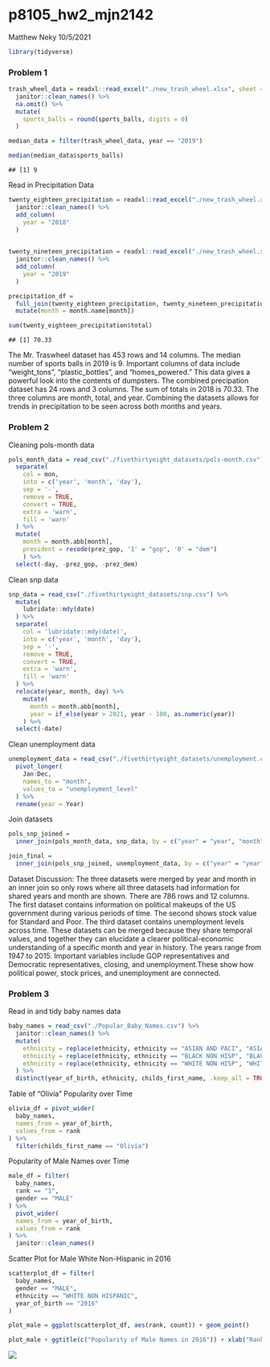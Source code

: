 p8105\_hw2\_mjn2142
================
Matthew Neky
10/5/2021

``` r
library(tidyverse)
```

### Problem 1

``` r
trash_wheel_data = readxl::read_excel("./new_trash_wheel.xlsx", sheet = "Mr. Trash Wheel", range = "A2:N535") %>%
  janitor::clean_names() %>%
  na.omit() %>% 
  mutate(
    sports_balls = round(sports_balls, digits = 0)
  )

median_data = filter(trash_wheel_data, year == "2019")

median(median_data$sports_balls)
```

    ## [1] 9

Read in Precipitation Data

``` r
twenty_eighteen_precipitation = readxl::read_excel("./new_trash_wheel.xlsx", sheet = "2018 Precipitation", range = "A2:B14") %>% 
  janitor::clean_names() %>% 
  add_column(
    year = "2018"
  )
  

twenty_nineteen_precipitation = readxl::read_excel("./new_trash_wheel.xlsx", sheet = "2019 Precipitation", range = "A2:B14") %>% 
  janitor::clean_names() %>% 
  add_column(
    year = "2019"
  )

precipitation_df =
  full_join(twenty_eighteen_precipitation, twenty_nineteen_precipitation, by = c("month" = "month", "year" = "year", "total" = "total")) %>%
  mutate(month = month.name[month])

sum(twenty_eighteen_precipitation$total)
```

    ## [1] 70.33

The Mr. Traswheel dataset has 453 rows and 14 columns. The median number
of sports balls in 2019 is 9. Important columns of data include
“weight\_tons”, “plastic\_bottles”, and “homes\_powered.” This data
gives a powerful look into the contents of dumpsters. The combined
precipation dataset has 24 rows and 3 columns. The sum of totals in 2018
is 70.33. The three columns are month, total, and year. Combining the
datasets allows for trends in precipitation to be seen across both
months and years.

### Problem 2

Cleaning pols-month data

``` r
pols_month_data = read_csv("./fivethirtyeight_datasets/pols-month.csv") %>% 
  separate(
    col = mon,
    into = c('year', 'month', 'day'),
    sep = '-',
    remove = TRUE,
    convert = TRUE,
    extra = 'warn',
    fill = 'warn'
  ) %>% 
  mutate(
    month = month.abb[month],
    president = recode(prez_gop, '1' = "gop", '0' = "dem")
    ) %>% 
  select(-day, -prez_gop, -prez_dem)
```

Clean snp data

``` r
snp_data = read_csv("./fivethirtyeight_datasets/snp.csv") %>% 
  mutate(
    lubridate::mdy(date)
  ) %>% 
  separate(
    col = 'lubridate::mdy(date)',
    into = c('year', 'month', 'day'),
    sep = '-',
    remove = TRUE,
    convert = TRUE,
    extra = 'warn',
    fill = 'warn'
  ) %>% 
  relocate(year, month, day) %>% 
    mutate(
      month = month.abb[month],
      year = if_else(year > 2021, year - 100, as.numeric(year))
    ) %>% 
  select(-date)
```

Clean unemployment data

``` r
unemployment_data = read_csv("./fivethirtyeight_datasets/unemployment.csv") %>% 
  pivot_longer(
    Jan:Dec,
    names_to = "month",
    values_to = "unemployment_level"
  ) %>% 
  rename(year = Year)
```

Join datasets

``` r
pols_snp_joined = 
  inner_join(pols_month_data, snp_data, by = c("year" = "year", "month" = "month"))

join_final =
  inner_join(pols_snp_joined, unemployment_data, by = c("year" = "year", "month" = "month"))
```

Dataset Discussion: The three datasets were merged by year and month in
an inner join so only rows where all three datasets had information for
shared years and month are shown. There are 786 rows and 12 columns. The
first dataset contains information on political makeups of the US
government during various periods of time. The second shows stock value
for Standard and Poor. The third dataset contains unemployment levels
across time. These datasets can be merged because they share temporal
values, and together they can elucidate a clearer political-economic
understanding of a specific month and year in history. The years range
from 1947 to 2015. Important variables include GOP representatives and
Democratic representatives, closing, and unemployment.These show how
political power, stock prices, and unemployment are connected.

### Problem 3

Read in and tidy baby names data

``` r
baby_names = read_csv("./Popular_Baby_Names.csv") %>% 
  janitor::clean_names() %>% 
  mutate(
    ethnicity = replace(ethnicity, ethnicity == "ASIAN AND PACI", "ASIAN AND PACIFIC ISLANDER"),
    ethnicity = replace(ethnicity, ethnicity == "BLACK NON HISP", "BLACK NON HISPANIC"),
    ethnicity = replace(ethnicity, ethnicity == "WHITE NON HISP", "WHITE NON HISPANIC")
  ) %>% 
  distinct(year_of_birth, ethnicity, childs_first_name, .keep_all = TRUE)
```

Table of “Olivia” Popularity over Time

``` r
olivia_df = pivot_wider(
  baby_names,
  names_from = year_of_birth,
  values_from = rank
) %>% 
  filter(childs_first_name == "Olivia")
```

Popularity of Male Names over Time

``` r
male_df = filter(
  baby_names,
  rank == "1",
  gender == "MALE"
) %>% 
  pivot_wider(
  names_from = year_of_birth,
  values_from = rank
) %>% 
  janitor::clean_names()
```

Scatter Plot for Male White Non-Hispanic in 2016

``` r
scatterplot_df = filter(
  baby_names,
  gender == "MALE",
  ethnicity == "WHITE NON HISPANIC",
  year_of_birth == "2016"
)

plot_male = ggplot(scatterplot_df, aes(rank, count)) + geom_point()

plot_male + ggtitle(c("Popularity of Male Names in 2016")) + xlab("Rank in Popularity of Name") +ylab("Number of Children with Name")
```

![](p8105_hw2_mjn2142_files/figure-gfm/unnamed-chunk-10-1.png)<!-- -->
